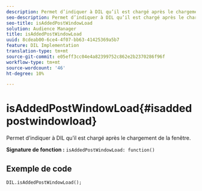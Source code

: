 ```yaml
---
description: Permet d’indiquer à DIL qu’il est chargé après le chargement de la fenêtre.
seo-description: Permet d’indiquer à DIL qu’il est chargé après le chargement de la fenêtre.
seo-title: isAddedPostWindowLoad
solution: Audience Manager
title: isAddedPostWindowLoad
uuid: 8cdeab00-6ce4-4f07-bb63-41425369a5b7
feature: DIL Implementation
translation-type: tm+mt
source-git-commit: e05eff3cc04e4a82399752c862e2b2370286f96f
workflow-type: tm+mt
source-wordcount: '46'
ht-degree: 10%

---
```



# isAddedPostWindowLoad{#isaddedpostwindowload}

Permet d’indiquer à DIL qu’il est chargé après le chargement de la fenêtre.

**Signature de fonction :** `isAddedPostWindowLoad: function()`

<!--
r_dil_added_post_window_load.xml
-->

## Exemple de code

```
DIL.isAddedPostWindowLoad();
```
